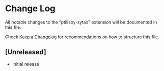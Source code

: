 # Change Log

All notable changes to the "ptilispy-sytax" extension will be documented in this file.

Check [Keep a Changelog](http://keepachangelog.com/) for recommendations on how to structure this file.

## [Unreleased]

- Initial release